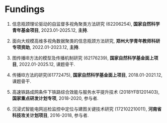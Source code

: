 
# Fundings

<ol>
<p style="margin-top: 8px;"><li>信息瓶颈理论驱动的自监督多视角聚类方法研究 (62206254), <b>国家自然科学青年基金项目</b>, 2023.01-2025.12, <b>主持</b>.</li></p>

<p style="margin-top: 8px;"><li>面向大规模高维多视角数据聚类的信息瓶颈方法研究, <b>郑州大学青年教师科研专项资助</b>, 2022.01-2023.12, <b>主持</b>.</li></p>
  
<p style="margin-top: 8px;"><li>图传播IB方法的模型及传播机制研究 (62176239), <b>国家自然科学基金面上项目</b>, 2022.01-2025.12, 课题骨干.</li></p>
  
<p style="margin-top: 8px;"><li>传播IB方法的研究(61772475), <b>国家自然科学基金面上项目</b>, 2018.01-2021.12, 课题骨干.</li></p>
  
<p style="margin-top: 8px;"><li>高速铁路成网条件下铁路综合效能与服务水平提升技术 (2018YFB1201403), <b>国家重点研发计划专项</b>, 2018-2020, 参与者.</li></p>
  
<p style="margin-top: 8px;"><li>沉浸式智能电网巡检监控中定位与建图关键技术研究 (172102210011), <b>河南省科技攻关计划项目</b>, 2016-2018, 参与者.</li></p>

</ol>
